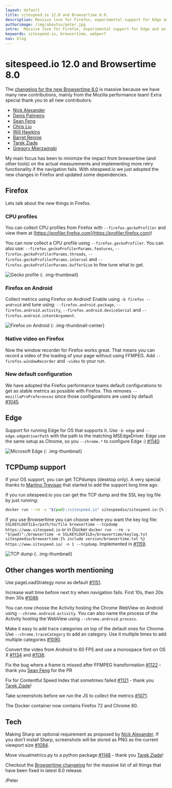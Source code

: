 ```yaml
---
layout: default
title: sitespeed.io 12.0 and Browsertime 8.0.  
description: Massive love for Firefox, experimental support for Edge and an incredible amount of fixes.
authorimage: /img/aboutus/peter.jpg
intro:  Massive love for Firefox, experimental support for Edge and an incredible amount of fixes.
keywords: sitespeed.io, browsertime, webperf
nav: blog
---
```


# sitespeed.io 12.0 and Browsertime 8.0 

The [changelog for the new Browsertime 8.0](https://github.com/sitespeedio/browsertime/blob/main/CHANGELOG.md#800-2020-02-05) is massive because we have many new contributions, mainly from the Mozilla performance team! Extra special thank you to all new contributors:

* [Nick Alexander](https://github.com/ncalexan)
* [Denis Palmeiro](https://github.com/dpalmeiro)
* [Sean Feng](https://github.com/sefeng211)
* [Chris Liu](https://github.com/cliu55)
* [Will Hawkins](https://github.com/hawkinsw)
* [Barret Rennie](https://github.com/brennie)
* [Tarek Ziade](https://github.com/tarekziade)
* [Gregory Mierzwinski](https://github.com/gmierz)

My main focus has been to minimize the impact from browsertime (and other tools) on the actual measurements and implementing more retry functionality if the navigation fails. With sitespeed.io we just adopted the new changes in Firefox and updated some dependencies.

## Firefox
Lets talk about the new things in Firefox.

### CPU profiles
You can collect CPU profiles from Firefox with `--firefox.geckoProfiler` and view them at [https://profiler.firefox.com](https://profiler.firefox.com)!

 You can now collect a CPU profile using `--firefox.geckoProfiler`. You can also use: `--firefox.geckoProfilerParams.features`, `--firefox.geckoProfilerParams.threads`, `--firefox.geckoProfilerParams.interval` and `--firefox.geckoProfilerParams.bufferSize` to fine tune what to get.

 ![Gecko profile]({{site.baseurl}}/img/gecko-profiler.png)
{: .img-thumbnail}

### Firefox on Android
Collect metrics using Firefox on Android! Enable using `-b firefox --android` and tune using: `--firefox.android.package`, `--firefox.android.activity`, `--firefox.android.deviceSerial` and `--firefox.android.intentArgument`.

 ![Firefox on Android]({{site.baseurl}}/img/firefox-android.jpg)
{: .img-thumbnail-center}

### Native video on Firefox
Now the window recorder for Firefox works great. That means you can record a video of the loading of your page without using FFMPEG. Add `--firefox.windowRecorder` and `-video` to your run.

### New default configuration
We have adopted the Firefox performance teams default configurations to get as stable metrics as possible with Firefox. This removes `--mozillaProPreferences` since those configurations are used by default [#1045](https://github.com/sitespeedio/browsertime/pull/1045).

## Edge
Support for running Edge for OS that supports it. Use `-b edge` and `--edge.edgedriverPath` with the path to the matching MSEdgeDriver. Edge use the same setup as Chrome, so you `--chrome.*` to configure Edge :) [#1140](https://github.com/sitespeedio/browsertime/pull/1140).

![Microsoft Edge]({{site.baseurl}}/img/msedge.jpg)
{: .img-thumbnail}

## TCPDump support
If your OS support, you can get TCPdumps (desktop only). A very special thanks to [Martino Trevisan](https://github.com/marty90) that started to add the support long time ago.

If you run sitespeed.io you can get the TCP dump and the SSL key log file by just running:

~~~bash
docker run --rm -v "$(pwd):/sitespeed.io" sitespeedio/sitespeed.io:{% include version/sitespeed.io.txt %} https://www.sitespeed.io/ --tcpdump
~~~

If you use Browsertime you can choose where you want the key log file: `SSLKEYLOGFILE=/path/to/file browsertime --tcpdump https://www.sitespeed.io` or in Docker `docker run --rm -v "$(pwd)":/browsertime -e SSLKEYLOGFILE=/browsertime/keylog.txt sitespeedio/browsertime:{% include version/browsertime.txt %} https://www.sitespeed.io/ -n 1 --tcpdump`. Implemented in [#1159](https://github.com/sitespeedio/browsertime/pull/1159).


![TCP dump]({{site.baseurl}}/img/tcpdump.png)
{: .img-thumbnail}

## Other changes worth mentioning
Use pageLoadStrategy *none* as default [#1151](https://github.com/sitespeedio/browsertime/pull/1151).

Increase wait time before next try when navigation fails. First 10s, then 20s then 30s [#1086](https://github.com/sitespeedio/browsertime/pull/1086)

You can now choose the Activity hosting the Chrome WebView on Android using `--chrome.android.activity`. You 
can also name the process of the Activity hosting the WebView using `--chrome.android.process`.  

Make it easy to add trace categories on top of the default ones for Chrome. Use `--chrome.traceCategory` to add an category. Use it multiple times to add multiple categories [#1090](https://github.com/sitespeedio/browsertime/pull/1090).

Convert the video from Android to 60 FPS and use a monospace font on OS X [#1134](https://github.com/sitespeedio/browsertime/pull/1134) and [#1136](https://github.com/sitespeedio/browsertime/pull/1136).

Fix the bug where a frame is missed after FFMPEG transformation [#1122](https://github.com/sitespeedio/browsertime/pull/1122) - thank you [Sean Feng](https://github.com/sefeng211) for the PR

Fix for Contentful Speed Index that sometimes failed [#1121](https://github.com/sitespeedio/browsertime/pull/1121) - thank you [Tarek Ziade](https://github.com/tarekziade)!

Take screenshots before we run the JS to collect the metrics [#1071](https://github.com/sitespeedio/browsertime/pull/1071).

The Docker container now contains Firefox 72 and Chrome 80.

## Tech 
Making Sharp an optional requirement as proposed by [Nick Alexander](https://github.com/ncalexan). If you don't install Sharp, screenshots will be stored as PNG as the current viewport size [#1084](https://github.com/sitespeedio/browsertime/pull/1084). 

Move visualmetrics.py to a python package [#1148](https://github.com/sitespeedio/browsertime/pull/1148) - thank you [Tarek Ziade](https://github.com/tarekziade)!

Checkout the [Browsertime changelog](https://github.com/sitespeedio/browsertime/blob/main/CHANGELOG.md#800-2020-02-05) for the massive list of all things that have been fixed in latest 8.0 release.

/Peter